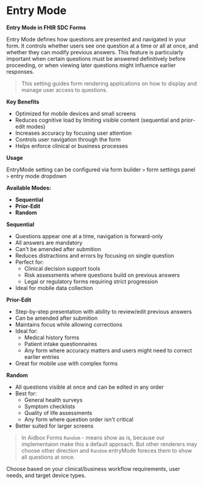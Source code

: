 # Entry Mode

**Entry Mode in FHIR SDC Forms**


Entry Mode defines how questions are presented and navigated in your form. 
It controls whether users see one question at a time or all at once, and whether they can modify previous answers.
This feature is particularly important when certain questions must be answered definitively before proceeding,
or when viewing later questions might influence earlier responses.

> This setting guides form rendering applications on how to display and manage user access to questions.

**Key Benefits**
- Optimized for mobile devices and small screens
- Reduces cognitive load by limiting visible content (sequential and prior-edit modes)
- Increases accuracy by focusing user attention
- Controls user navigation through the form
- Helps enforce clinical or business processes

**Usage**

EntryMode setting can be configured via form builder `>` form settings panel `>` entry mode dropdown

**Available Modes:**

- **Sequential**
- **Prior-Edit**
- **Random**

**Sequential**
- Questions appear one at a time, navigation is forward-only
- All answers are mandatory
- Can't be amended after submition
- Reduces distractions and errors by focusing on single question
- Perfect for:
  - Clinical decision support tools
  - Risk assessments where questions build on previous answers
  - Legal or regulatory forms requiring strict progression
- Ideal for mobile data collection

**Prior-Edit**
- Step-by-step presentation with ability to review/edit previous answers
- Can be amended after submition
- Maintains focus while allowing corrections
- Ideal for:
  - Medical history forms
  - Patient intake questionnaires
  - Any form where accuracy matters and users might need to correct earlier entries
- Great for mobile use with complex forms

**Random**
- All questions visible at once and can be edited in any order
- Best for:
  - General health surveys
  - Symptom checklists
  - Quality of life assessments
  - Any form where question order isn't critical
- Better suited for larger screens

> In Aidbox Forms `Random` - means show as is, because our implementaion make this a default approach. 
> But other renderers may choose other direction and `Random` entryMode foreces them to show all questions at once.

Choose based on your clinical/business workflow requirements, user needs, and target device types.

